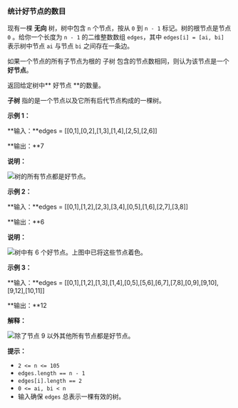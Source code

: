 ### 统计好节点的数目 ###
现有一棵 **无向** 树，树中包含 `n` 个节点，按从 `0` 到 `n - 1` 标记。树的根节点是节点 `0` 。给你一个长度为 `n - 1` 的二维整数数组 `edges`，其中 `edges[i] = [ai, bi]` 表示树中节点 `ai` 与节点 `bi` 之间存在一条边。

如果一个节点的所有子节点为根的 子树 包含的节点数相同，则认为该节点是一个 **好节点**。

返回给定树中** 好节点 **的数量。

**子树** 指的是一个节点以及它所有后代节点构成的一棵树。





**示例 1：**

**输入：**edges = [[0,1],[0,2],[1,3],[1,4],[2,5],[2,6]]

**输出：**7

**说明：**

![](https://assets.leetcode.com/uploads/2024/05/26/tree1.png)树的所有节点都是好节点。


**示例 2：**

**输入：**edges = [[0,1],[1,2],[2,3],[3,4],[0,5],[1,6],[2,7],[3,8]]

**输出：**6

**说明：**

![](https://assets.leetcode.com/uploads/2024/06/03/screenshot-2024-06-03-193552.png)树中有 6 个好节点。上图中已将这些节点着色。


**示例 3：**

**输入：**edges = [[0,1],[1,2],[1,3],[1,4],[0,5],[5,6],[6,7],[7,8],[0,9],[9,10],[9,12],[10,11]]

**输出：**12

**解释：**

![](https://assets.leetcode.com/uploads/2024/08/08/rob.jpg)除了节点 9 以外其他所有节点都是好节点。




**提示：**

* `2 <= n <= 105`
* `edges.length == n - 1`
* `edges[i].length == 2`
* `0 <= ai, bi < n`
* 输入确保 `edges` 总表示一棵有效的树。

